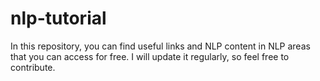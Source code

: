 # nlp-tutorial
In this repository, you can find useful links and NLP content in NLP areas that you can access for free. I will update it regularly, so feel free to contribute.
